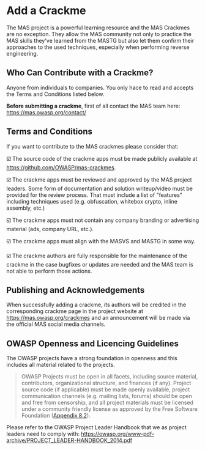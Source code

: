 # Add a Crackme

The MAS project is a powerful learning resource and the MAS Crackmes are no exception. They allow the MAS community not only to practice the MAS skills they've learned from the MASTG but also let them confirm their approaches to the used techniques, especially when performing reverse engineering.

## Who Can Contribute with a Crackme?

Anyone from individuals to companies. You only hace to read and accepts the Terms and Conditions listed below.

**Before submitting a crackme**, first of all contact the MAS team here: <https://mas.owasp.org/contact/>

## Terms and Conditions

If you want to contribute to the MAS crackmes please consider that:

☑️ The source code of the crackme apps must be made publicly available at <https://github.com/OWASP/mas-crackmes>.

☑️ The crackme apps must be reviewed and approved by the MAS project leaders. Some form of documentation and solution writeup/video must be provided for the review process. That must include a list of "features" including techniques used (e.g. obfuscation, whitebox crypto, inline assembly, etc.)

☑️ The crackme apps must not contain any company branding or advertising material (ads, company URL, etc.).

☑️ The crackme apps must align with the MASVS and MASTG in some way.

☑️ The crackme authors are fully responsible for the maintenance of the crackme in the case bugfixes or updates are needed and the MAS team is not able to perform those actions.

## Publishing and Acknowledgements

When successfully adding a crackme, its authors will be credited in the corresponding crackme page in the project website at <https://mas.owasp.org/crackmes> and an announcement will be made via the official MAS social media channels.

## OWASP Openness and Licencing Guidelines

The OWASP projects have a strong foundation in openness and this includes all material related to the projects.

> OWASP Projects must be open in all facets, including source material, contributors, organizational structure, and finances (if any). Project source code (if applicable) must be made openly available, project communication channels (e.g. mailing lists, forums) should be open and free from censorship, and all project materials must be licensed under a community friendly license as approved by the Free Software Foundation ([Appendix 8.2](https://owasp.org/www-pdf-archive/PROJECT_LEADER-HANDBOOK_2014.pdf)).

Please refer to the OWASP Project Leader Handbook that we as project leaders need to comply with: https://owasp.org/www-pdf-archive/PROJECT_LEADER-HANDBOOK_2014.pdf
